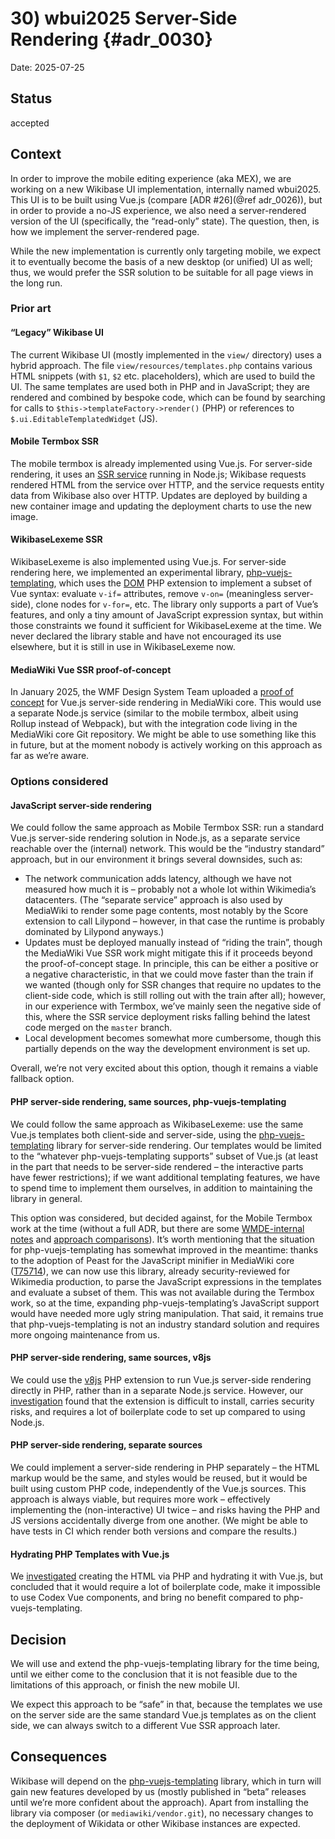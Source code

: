 # 30) wbui2025 Server-Side Rendering {#adr_0030}

Date: 2025-07-25

## Status

accepted

## Context

In order to improve the mobile editing experience (aka MEX), we are working on a new Wikibase UI implementation, internally named wbui2025.
This UI is to be built using Vue.js (compare [ADR #26](@ref adr_0026)), but in order to provide a no-JS experience,
we also need a server-rendered version of the UI (specifically, the “read-only” state).
The question, then, is how we implement the server-rendered page.

While the new implementation is currently only targeting mobile,
we expect it to eventually become the basis of a new desktop (or unified) UI as well;
thus, we would prefer the SSR solution to be suitable for all page views in the long run.

### Prior art

#### “Legacy” Wikibase UI

The current Wikibase UI (mostly implemented in the `view/` directory) uses a hybrid approach.
The file `view/resources/templates.php` contains various HTML snippets (with `$1`, `$2` etc. placeholders),
which are used to build the UI.
The same templates are used both in PHP and in JavaScript;
they are rendered and combined by bespoke code,
which can be found by searching for calls to `$this->templateFactory->render()` (PHP)
or references to `$.ui.EditableTemplatedWidget` (JS).

#### Mobile Termbox SSR

The mobile termbox is already implemented using Vue.js.
For server-side rendering, it uses an [SSR service][Termbox SSR] running in Node.js;
Wikibase requests rendered HTML from the service over HTTP,
and the service requests entity data from Wikibase also over HTTP.
Updates are deployed by building a new container image and updating the deployment charts to use the new image.

#### WikibaseLexeme SSR

WikibaseLexeme is also implemented using Vue.js.
For server-side rendering here, we implemented an experimental library, [php-vuejs-templating][],
which uses the [DOM][] PHP extension to implement a subset of Vue syntax:
evaluate `v-if=` attributes, remove `v-on=` (meaningless server-side), clone nodes for `v-for=`, etc.
The library only supports a part of Vue’s features, and only a tiny amount of JavaScript expression syntax,
but within those constraints we found it sufficient for WikibaseLexeme at the time.
We never declared the library stable and have not encouraged its use elsewhere,
but it is still in use in WikibaseLexeme now.

#### MediaWiki Vue SSR proof-of-concept

In January 2025, the WMF Design System Team uploaded a [proof of concept][Vue-SSR-POC]
for Vue.js server-side rendering in MediaWiki core.
This would use a separate Node.js service
(similar to the mobile termbox, albeit using Rollup instead of Webpack),
but with the integration code living in the MediaWiki core Git repository.
We might be able to use something like this in future,
but at the moment nobody is actively working on this approach as far as we’re aware.

### Options considered

#### JavaScript server-side rendering

We could follow the same approach as Mobile Termbox SSR:
run a standard Vue.js server-side rendering solution in Node.js,
as a separate service reachable over the (internal) network.
This would be the “industry standard” approach, but in our environment it brings several downsides, such as:

- The network communication adds latency,
  although we have not measured how much it is –
  probably not a whole lot within Wikimedia’s datacenters.
  (The “separate service” approach is also used by MediaWiki to render some page contents,
  most notably by the Score extension to call Lilypond –
  however, in that case the runtime is probably dominated by Lilypond anyways.)
- Updates must be deployed manually instead of “riding the train”,
  though the MediaWiki Vue SSR work might mitigate this if it proceeds beyond the proof-of-concept stage.
  In principle, this can be either a positive or a negative characteristic,
  in that we could move faster than the train if we wanted
  (though only for SSR changes that require no updates to the client-side code,
  which is still rolling out with the train after all);
  however, in our experience with Termbox, we’ve mainly seen the negative side of this,
  where the SSR service deployment risks falling behind the latest code merged on the `master` branch.
- Local development becomes somewhat more cumbersome,
  though this partially depends on the way the development environment is set up.

Overall, we’re not very excited about this option,
though it remains a viable fallback option.

#### PHP server-side rendering, same sources, php-vuejs-templating

We could follow the same approach as WikibaseLexeme:
use the same Vue.js templates both client-side and server-side,
using the [php-vuejs-templating][] library for server-side rendering.
Our templates would be limited to the “whatever php-vuejs-templating supports” subset of Vue.js
(at least in the part that needs to be server-side rendered – the interactive parts have fewer restrictions);
if we want additional templating features, we have to spend time to implement them ourselves,
in addition to maintaining the library in general.

This option was considered, but decided against, for the Mobile Termbox work at the time
(without a full ADR, but there are some [WMDE-internal notes][] and [approach comparisons][]).
It’s worth mentioning that the situation for php-vuejs-templating has somewhat improved in the meantime:
thanks to the adoption of Peast for the JavaScript minifier in MediaWiki core ([T75714][]),
we can now use this library, already security-reviewed for Wikimedia production,
to parse the JavaScript expressions in the templates and evaluate a subset of them.
This was not available during the Termbox work, so at the time,
expanding php-vuejs-templating’s JavaScript support would have needed more ugly string manipulation.
That said, it remains true that php-vuejs-templating is not an industry standard solution
and requires more ongoing maintenance from us.

#### PHP server-side rendering, same sources, v8js

We could use the [v8js][] PHP extension to run Vue.js server-side rendering directly in PHP,
rather than in a separate Node.js service.
However, our [investigation][T397291#10980545] found that the extension is difficult to install,
carries security risks,
and requires a lot of boilerplate code to set up compared to using Node.js.

#### PHP server-side rendering, separate sources

We could implement a server-side rendering in PHP separately –
the HTML markup would be the same, and styles would be reused,
but it would be built using custom PHP code,
independently of the Vue.js sources.
This approach is always viable, but requires more work –
effectively implementing the (non-interactive) UI twice –
and risks having the PHP and JS versions accidentally diverge from one another.
(We might be able to have tests in CI which render both versions and compare the results.)

#### Hydrating PHP Templates with Vue.js

We [investigated][T397291#10980651] creating the HTML via PHP and hydrating it with Vue.js,
but concluded that it would require a lot of boilerplate code,
make it impossible to use Codex Vue components,
and bring no benefit compared to php-vuejs-templating.

## Decision

We will use and extend the php-vuejs-templating library for the time being,
until we either come to the conclusion that it is not feasible due to the limitations of this approach,
or finish the new mobile UI.

We expect this approach to be “safe” in that,
because the templates we use on the server side are the same standard Vue.js templates as on the client side,
we can always switch to a different Vue SSR approach later.

## Consequences

Wikibase will depend on the [php-vuejs-templating][] library,
which in turn will gain new features developed by us
(mostly published in “beta” releases until we’re more confident about the approach).
Apart from installing the library via composer (or `mediawiki/vendor.git`),
no necessary changes to the deployment of Wikidata or other Wikibase instances are expected.

[Termbox SSR]: https://wikitech.wikimedia.org/wiki/WMDE/Wikidata/SSR_Service
[php-vuejs-templating]: https://www.php.net/manual/en/book.v8js.php
[DOM]: https://www.php.net/manual/en/book.dom.php
[Vue-SSR-POC]: https://gerrit.wikimedia.org/r/c/mediawiki/core/+/1114077
[WMDE-internal notes]: https://docs.google.com/document/d/1LidOJHohmjkVUzNI2chjbL-99ORLeWxTq7mHcs0fp-E/edit?tab=t.0#heading=h.72po82oi3ffs
[approach comparisons]: https://docs.google.com/spreadsheets/d/1q9rJKxnzriRAyt8dW6vg4h1Cz-G_soAQOHehijz4DD4/edit
[T75714]: https://phabricator.wikimedia.org/T75714
[v8js]: https://www.php.net/manual/en/book.v8js.php
[T397291#10980545]: https://phabricator.wikimedia.org/T397291#10980545
[T397291#10980651]: https://phabricator.wikimedia.org/T397291#10980651
